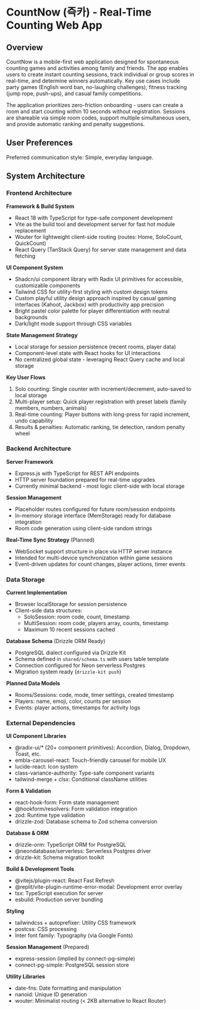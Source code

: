 # CountNow (즉카) - Real-Time Counting Web App

## Overview

CountNow is a mobile-first web application designed for spontaneous counting games and activities among family and friends. The app enables users to create instant counting sessions, track individual or group scores in real-time, and determine winners automatically. Key use cases include party games (English word ban, no-laughing challenges), fitness tracking (jump rope, push-ups), and casual family competitions.

The application prioritizes zero-friction onboarding - users can create a room and start counting within 10 seconds without registration. Sessions are shareable via simple room codes, support multiple simultaneous users, and provide automatic ranking and penalty suggestions.

## User Preferences

Preferred communication style: Simple, everyday language.

## System Architecture

### Frontend Architecture

**Framework & Build System**
- React 18 with TypeScript for type-safe component development
- Vite as the build tool and development server for fast hot module replacement
- Wouter for lightweight client-side routing (routes: Home, SoloCount, QuickCount)
- React Query (TanStack Query) for server state management and data fetching

**UI Component System**
- Shadcn/ui component library with Radix UI primitives for accessible, customizable components
- Tailwind CSS for utility-first styling with custom design tokens
- Custom playful utility design approach inspired by casual gaming interfaces (Kahoot, Jackbox) with productivity app precision
- Bright pastel color palette for player differentiation with neutral backgrounds
- Dark/light mode support through CSS variables

**State Management Strategy**
- Local storage for session persistence (recent rooms, player data)
- Component-level state with React hooks for UI interactions
- No centralized global state - leveraging React Query cache and local storage

**Key User Flows**
1. Solo counting: Single counter with increment/decrement, auto-saved to local storage
2. Multi-player setup: Quick player registration with preset labels (family members, numbers, animals)
3. Real-time counting: Player buttons with long-press for rapid increment, undo capability
4. Results & penalties: Automatic ranking, tie detection, random penalty wheel

### Backend Architecture

**Server Framework**
- Express.js with TypeScript for REST API endpoints
- HTTP server foundation prepared for real-time upgrades
- Currently minimal backend - most logic client-side with local storage

**Session Management**
- Placeholder routes configured for future room/session endpoints
- In-memory storage interface (MemStorage) ready for database integration
- Room code generation using client-side random strings

**Real-Time Sync Strategy** (Planned)
- WebSocket support structure in place via HTTP server instance
- Intended for multi-device synchronization within game sessions
- Event-driven updates for count changes, player actions, timer events

### Data Storage

**Current Implementation**
- Browser localStorage for session persistence
- Client-side data structures:
  - SoloSession: room code, count, timestamp
  - MultiSession: room code, players array, counts, timestamp
  - Maximum 10 recent sessions cached

**Database Schema** (Drizzle ORM Ready)
- PostgreSQL dialect configured via Drizzle Kit
- Schema defined in `shared/schema.ts` with users table template
- Connection configured for Neon serverless Postgres
- Migration system ready (`drizzle-kit push`)

**Planned Data Models**
- Rooms/Sessions: code, mode, timer settings, created timestamp
- Players: name, emoji, color, counts per session
- Events: player actions, timestamps for activity logs

### External Dependencies

**UI Component Libraries**
- @radix-ui/* (20+ component primitives): Accordion, Dialog, Dropdown, Toast, etc.
- embla-carousel-react: Touch-friendly carousel for mobile UX
- lucide-react: Icon system
- class-variance-authority: Type-safe component variants
- tailwind-merge + clsx: Conditional className utilities

**Form & Validation**
- react-hook-form: Form state management
- @hookform/resolvers: Form validation integration
- zod: Runtime type validation
- drizzle-zod: Database schema to Zod schema conversion

**Database & ORM**
- drizzle-orm: TypeScript ORM for PostgreSQL
- @neondatabase/serverless: Serverless Postgres driver
- drizzle-kit: Schema migration toolkit

**Build & Development Tools**
- @vitejs/plugin-react: React Fast Refresh
- @replit/vite-plugin-runtime-error-modal: Development error overlay
- tsx: TypeScript execution for server
- esbuild: Production server bundling

**Styling**
- tailwindcss + autoprefixer: Utility CSS framework
- postcss: CSS processing
- Inter font family: Typography (via Google Fonts)

**Session Management** (Prepared)
- express-session (implied by connect-pg-simple)
- connect-pg-simple: PostgreSQL session store

**Utility Libraries**
- date-fns: Date formatting and manipulation
- nanoid: Unique ID generation
- wouter: Minimalist routing (< 2KB alternative to React Router)